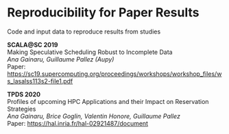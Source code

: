 # Reproducibility for Paper Results 

Code and input data to reproduce results from studies

**SCALA@SC 2019** <br/>
Making Speculative Scheduling Robust to Incomplete Data <br/>
*Ana Gainaru, Guillaume Pallez (Aupy)* <br/>
Paper: https://sc19.supercomputing.org/proceedings/workshops/workshop_files/ws_lasalss113s2-file1.pdf

**TPDS 2020** <br/>
Profiles of upcoming HPC Applications and their Impact on Reservation Strategies <br/>
*Ana Gainaru, Brice Goglin, Valentin Honore, Guillaume Pallez* <br/>
Paper: https://hal.inria.fr/hal-02921487/document
